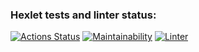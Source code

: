 ### Hexlet tests and linter status:

[![Actions Status](https://github.com/softslot/php-project-lvl1/workflows/hexlet-check/badge.svg)](https://github.com/softslot/php-project-lvl1/actions) [![Maintainability](https://api.codeclimate.com/v1/badges/10012d1fdd30df291a5e/maintainability)](https://codeclimate.com/github/softslot/php-project-lvl1/maintainability) [![Linter](https://github.com/softslot/php-project-lvl1/actions/workflows/github-actions-lint.yml/badge.svg)](https://github.com/softslot/php-project-lvl1/actions/workflows/github-actions-lint.yml)